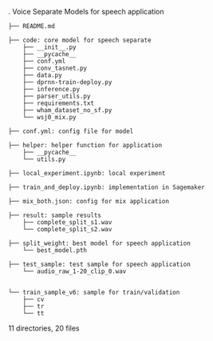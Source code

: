 .
    Voice Separate Models for speech application

    ├── README.md
    
    ├── code: core model for speech separate
        ├── __init__.py
        ├── __pycache__
        ├── conf.yml
        ├── conv_tasnet.py
        ├── data.py
        ├── dprnn-train-deploy.py
        ├── inference.py
        ├── parser_utils.py
        ├── requirements.txt
        ├── wham_dataset_no_sf.py
        └── wsj0_mix.py

    ├── conf.yml: config file for model

    ├── helper: helper function for application
        ├── __pycache__
        └── utils.py

    ├── local_experiment.ipynb: local experiment

    ├── train_and_deploy.ipynb: implementation in Sagemaker

    ├── mix_both.json: config for mix application

    ├── result: sample results
        ├── complete_split_s1.wav
        └── complete_split_s2.wav

    ├── split_weight: best model for speech application
        └── best_model.pth
    
    ├── test_sample: test sample for speech application
        └── audio_raw_1-20_clip_0.wav
    

    └── train_sample_v6: sample for train/validation
        ├── cv
        ├── tr
        └── tt

11 directories, 20 files
